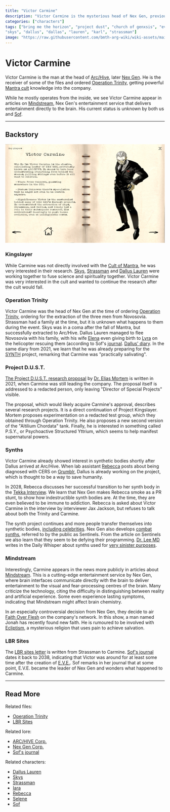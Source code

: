 ```yaml
---
title: "Victor Carmine"
description: "Victor Carmine is the mysterious head of Nex Gen, previously ARC/HIVE."
categories: ["characters"]
tags: ["bring me the horizon", "project dust", "church of genxsis", "eve", "nex gen", "kingslayer", "trinity", "victor", "carmine", 
"skys", "dallus", "dallas", "lauren", "karl", "strassman"]
image: "https://raw.githubusercontent.com/bmth-arg-wiki/wiki-assets/main/characters/carmine/carmine-300x300.png"
---
```


# Victor Carmine

Victor Carmine is the man at the head of [Arc/Hive](../lore/archive), later [Nex Gen](../lore/nex-gen-corporation). 
He is the receiver of some of the files and ordered [Operation Trinity](../for-sof/trinity_document), getting 
powerful [Mantra cult](../lore/mantra) knowledge into the company.

While he mostly operates from the inside, we see Victor Carmine appear in articles on [Mindstream](../lore/mindstream), 
Nex Gen's entertainment service that delivers entertainment directly to the brain. His current 
status is unknown by both us and [Sof](sof).

***

## Backstory

![Victor Carmine from Sof's journal](https://raw.githubusercontent.com/bmth-arg-wiki/wiki-assets/refs/heads/main/characters/carmine/carmine_sof_journal.png)

### Kingslayer

While Carmine was not directly involved with the [Cult of Mantra](../lore/mantra), he was very interested in their 
research. [Skys](skys), [Strassman](strassman) and [Dallus Lauren](dallus-lauren) were working together to fuse 
science and spirituality together. Victor Carmine was very interested in the cult and wanted to continue the research 
after the cult would fall.

### Operation Trinity

Victor Carmine was the head of Nex Gen at the time of ordering [Operation Trinity](../for-sof/trinity_document), ordering 
for the extraction of the three men from Novosovia. Strassman had a family at the time, but it is unknown what happens 
to them during the event. Skys was in a coma after the fall of Mantra, but successfully extracted to Arc/Hive. 
Dallus Lauren managed to flee Novosovia with his family, with his wife [Elena](elena-lauren) 
even giving birth to [Lyra](lyra-lauren) on the helicopter rescuing them (according to Sof's [journal](../lore/journal). 
[Dallus' diary](../for-sof/dallus-diary). In the same diary from 2021, we learn that he was already preparing for 
the [SYNTH](../lore/synths) project, remarking that Carmine was "practically salivating".

### Project D.U.S.T.

[The Project D.U.S.T. research proposal](../for-sof/project_dust) by [Dr. Elias Mortem](elias-mortem) is written in 
2021, when Carmine was still leading the company. The proposal itself is addressed to a redacted person, only leaving 
"Director of Special Projects" visible.

The proposal, which would likely acquire Carmine's approval, describes several research projects. It is a direct 
continuation of Project Kingslayer. Mortem proposes experimentation on a redacted test group, which they 
obtained through Operation Trinity. He also proposes a new second version of the "Altilium Chordata" tank. Finally, 
he is interested in something called P.S.Y., or Psychoactive Structured Yttrium, which seems to help manifest 
supernatural powers.

### Synths

Victor Carmine already showed interest in synthetic bodies shortly after Dallus arrived at Arc/Hive. 
When lab assistant [Rebecca](rebecca) posts about being diagnosed with CERS on [Grumblr](../for-sof/grumblr), 
Dallus is already working on the project, which is thought to be a way to save humanity. 

In 2028, Rebecca discusses her successful transition to her synth body in the [Tekka Interview](../for-sof/tekka_interview). 
We learn that Nex Gen makes Rebecca smoke as a PR stunt, to show how indestructible synth bodies are. At the 
time, they are even believed to be immune to addiction. Rebecca is asked about Victor Carmine in the 
interview by interviewer Jax Jackson, but refuses to talk about both the Trinity and Carmine.

The synth project continues and more people transfer themselves into synthetic bodies, 
[including celebrities](../lore/tdw-clonechaos). Nex Gen also develops [combat synths](../lore/tdw-roguesentinels), 
referred to by the public as Sentinels. From the article on Sentinels we also learn that they seem to 
be defying their programming. [Dr. Lee MD](lee-md) writes in the Daily Whisper about synths used 
for [very sinister purposes](../lore/tdw-bloodredspectacles).

### Mindstream

Interestingly, Carmine appears in the news more publicly in articles about [Mindstream](../lore/mindstream). This 
is a cutting-edge entertainment service by Nex Gen, where brain interfaces communicate directly with the 
brain to deliver entertainment to the visual and fear-processing centres of the brain. Many criticize the technology, 
citing the difficulty in distinguishing between reality and artificial experience. Some even experience lasting 
symptoms, indicating that Mindstream might affect brain chemistry.

In an especially controversial decision from Nex Gen, they decide to air [Faith Over Flesh](../lore/tdw-faithedge) 
on the company's network. In this show, a man named Jonah has recently found new faith. He is rumoured to be 
involved with [Ecliptism](../lore/ecliptism), a mysterious religion that uses pain to achieve salvation.

### LBR Sites

The [LBR sites letter](../for-sof/lbr_sites) is written from Strassman to Carmine. [Sof's journal](../lore/journal) 
dates it back to 2038, indicating that Victor was around for at least some time after the creation of [E.V.E.](eve). 
Sof remarks in her journal that at some point, E.V.E. became the leader of Nex Gen and wonders what happened to 
Carmine. 

***

## Read More

Related files:

- [Operation Trinity](../for-sof/trinity_document)
- [LBR Sites](../for-sof/lbr_sites)

Related lore:

- [ARC/HIVE Corp.](../lore/archive)
- [Nex Gen Corp.](../lore/nex-gen-corporation)
- [Sof's journal](../lore/journal)

Related characters:

- [Dallus Lauren](dallus-lauren)
- [Skys](skys)
- [Strassman](strassman)
- [Iara](iara)
- [Rebecca](rebecca)
- [Selene](selene)
- [Sof](sof)